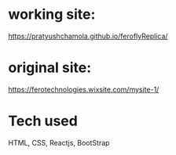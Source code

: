 # working site:
https://pratyushchamola.github.io/feroflyReplica/
# original site:
https://ferotechnologies.wixsite.com/mysite-1/

# Tech used

HTML, CSS, Reactjs, BootStrap

